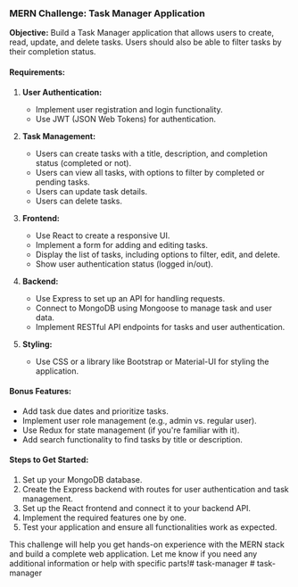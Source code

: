 

### MERN Challenge: Task Manager Application

**Objective:**
Build a Task Manager application that allows users to create, read, update, and delete tasks. Users should also be able to filter tasks by their completion status.

#### Requirements:

1. **User Authentication:**
   - Implement user registration and login functionality.
   - Use JWT (JSON Web Tokens) for authentication.

2. **Task Management:**
   - Users can create tasks with a title, description, and completion status (completed or not).
   - Users can view all tasks, with options to filter by completed or pending tasks.
   - Users can update task details.
   - Users can delete tasks.

3. **Frontend:**
   - Use React to create a responsive UI.
   - Implement a form for adding and editing tasks.
   - Display the list of tasks, including options to filter, edit, and delete.
   - Show user authentication status (logged in/out).

4. **Backend:**
   - Use Express to set up an API for handling requests.
   - Connect to MongoDB using Mongoose to manage task and user data.
   - Implement RESTful API endpoints for tasks and user authentication.

5. **Styling:**
   - Use CSS or a library like Bootstrap or Material-UI for styling the application.

#### Bonus Features:
- Add task due dates and prioritize tasks.
- Implement user role management (e.g., admin vs. regular user).
- Use Redux for state management (if you're familiar with it).
- Add search functionality to find tasks by title or description.

#### Steps to Get Started:
1. Set up your MongoDB database.
2. Create the Express backend with routes for user authentication and task management.
3. Set up the React frontend and connect it to your backend API.
4. Implement the required features one by one.
5. Test your application and ensure all functionalities work as expected.

This challenge will help you get hands-on experience with the MERN stack and build a complete web application. Let me know if you need any additional information or help with specific parts!#   t a s k - m a n a g e r  
 #   t a s k - m a n a g e r  
 